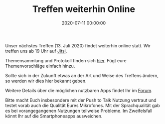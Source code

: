 ﻿---
layout: post
title: "Treffen weiterhin Online"
date: 2020-07-11 00:00:00
categories: community
---
Unser nächstes Treffen (13. Juli 2020) findet weiterhin online statt. Wir treffen uns ab 19 Uhr auf [Jitsi](https://meet.ffmuc.net/FreifunkDarmstadtPlenum).

Themensammlung und Protokoll finden sich [hier](https://md.darmstadt.ccc.de/ffda-20200713). Fügt eure Themenvorschläge einfach hinzu.

Sollte sich in der Zukunft etwas an der Art und Weise des Treffens ändern, so werden wir dies hier bekannt geben.

<!--*-->

Weitere Details über die möglichen nutzbaren Apps findet Ihr im [Forum](https://forum.darmstadt.freifunk.net/t/freifunk-treffen-am-13-april-2020-online/847).

Bitte macht Euch insbesondere mit der Push to Talk Nutzung vertraut und testet vorab auch die Qualität Eures Mikrofones. Mit der Sprachqualität gab es bei vorangegangenen Nutzungen teilweise Probleme. Im Zweifelsfall könnt Ihr auf die Smartphoneapps ausweichen.
